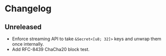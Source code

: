 # Changelog

## Unreleased
- Enforce streaming API to take `&Secret<[u8; 32]>` keys and unwrap them once internally.
- Add RFC-8439 ChaCha20 block test.
